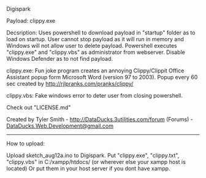 Digispark

Payload: clippy.exe

Decsription: Uses powershell to download payload in "startup" folder as to load on startup. User cannot stop payload as it will run in memory and Windows will not allow user to delete payload. Powershell executes "clippy.exe" and "clippy.vbs" as administrator from webserver. Disable Windows Defender as to not find payload. 

clippy.exe: Fun joke program creates an annoying Clippy/Clippit Office Assistant popup form Microsoft Word (version 97 to 2003). Popup every 60 sec created by http://rjlpranks.com/pranks/clippy/ 

clippy.vbs: Fake windows error to deter user from closing powershell. 

Check out "LICENSE.md"

Created by Tyler Smith - http://DataDucks.3utilities.com/forum (Forums) - DataDucks.Web.Development@gmail.com
_____________________________________________________________________________________________________________
How to upload:

Upload sketch_aug12a.ino to Digispark.
Put "clippy.exe", "clippy.txt", "clippy.vbs" in C:/xampp/htdocs/ (or wherever else your xampp host is located)
Or put them in your host server if you dont have xampp.
